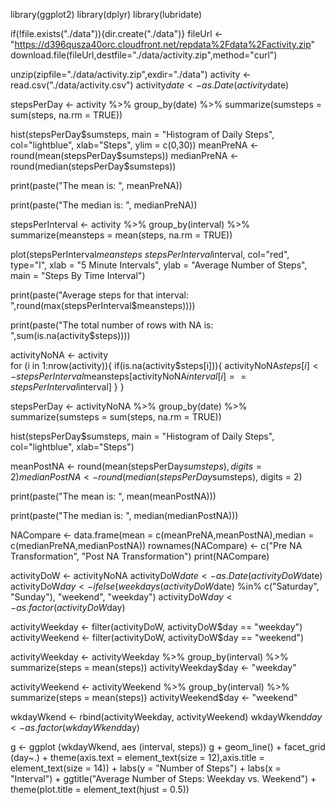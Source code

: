 library(ggplot2)
library(dplyr)
library(lubridate)

if(!file.exists("./data")){dir.create("./data")}
fileUrl <- "https://d396qusza40orc.cloudfront.net/repdata%2Fdata%2Factivity.zip"
download.file(fileUrl,destfile="./data/activity.zip",method="curl")

unzip(zipfile="./data/activity.zip",exdir="./data")
activity <- read.csv("./data/activity.csv")
activity$date <- as.Date(activity$date)


stepsPerDay <- activity %>%
  group_by(date) %>%
  summarize(sumsteps = sum(steps, na.rm = TRUE)) 

hist(stepsPerDay$sumsteps, main = "Histogram of Daily Steps", 
     col="lightblue", xlab="Steps", ylim = c(0,30))
meanPreNA <- round(mean(stepsPerDay$sumsteps))
medianPreNA <- round(median(stepsPerDay$sumsteps))

print(paste("The mean is: ", meanPreNA))

print(paste("The median is: ", medianPreNA))

stepsPerInterval <- activity %>%
  group_by(interval) %>%
  summarize(meansteps = mean(steps, na.rm = TRUE))

plot(stepsPerInterval$meansteps ~ stepsPerInterval$interval,
     col="red", type="l", xlab = "5 Minute Intervals", ylab = "Average Number of Steps",
     main = "Steps By Time Interval")

print(paste("Average steps for that interval: ",round(max(stepsPerInterval$meansteps))))

print(paste("The total number of rows with NA is: ",sum(is.na(activity$steps))))

activityNoNA <- activity  
for (i in 1:nrow(activity)){
  if(is.na(activity$steps[i])){
    activityNoNA$steps[i]<- stepsPerInterval$meansteps[activityNoNA$interval[i] == stepsPerInterval$interval]
  }
}

stepsPerDay <- activityNoNA %>%
  group_by(date) %>%
  summarize(sumsteps = sum(steps, na.rm = TRUE)) 

hist(stepsPerDay$sumsteps, main = "Histogram of Daily Steps", 
     col="lightblue", xlab="Steps")

meanPostNA <- round(mean(stepsPerDay$sumsteps), digits = 2)
medianPostNA <- round(median(stepsPerDay$sumsteps), digits = 2)

print(paste("The mean is: ", mean(meanPostNA)))

print(paste("The median is: ", median(medianPostNA)))

NACompare <- data.frame(mean = c(meanPreNA,meanPostNA),median = c(medianPreNA,medianPostNA))
rownames(NACompare) <- c("Pre NA Transformation", "Post NA Transformation")
print(NACompare)

activityDoW <- activityNoNA
activityDoW$date <- as.Date(activityDoW$date)
activityDoW$day <- ifelse(weekdays(activityDoW$date) %in% c("Saturday", "Sunday"), "weekend", "weekday")
activityDoW$day <- as.factor(activityDoW$day)

activityWeekday <- filter(activityDoW, activityDoW$day == "weekday")
activityWeekend <- filter(activityDoW, activityDoW$day == "weekend")

activityWeekday <- activityWeekday %>%
  group_by(interval) %>%
  summarize(steps = mean(steps)) 
activityWeekday$day <- "weekday"

activityWeekend <- activityWeekend %>%
  group_by(interval) %>%
  summarize(steps = mean(steps)) 
activityWeekend$day <- "weekend"

wkdayWkend <- rbind(activityWeekday, activityWeekend)
wkdayWkend$day <- as.factor(wkdayWkend$day)


g <- ggplot (wkdayWkend, aes (interval, steps))
g + geom_line() + facet_grid (day~.) + 
  theme(axis.text = element_text(size = 12),axis.title = element_text(size = 14)) + 
  labs(y = "Number of Steps") + labs(x = "Interval") + 
  ggtitle("Average Number of Steps: Weekday vs. Weekend") + 
  theme(plot.title = element_text(hjust = 0.5))
